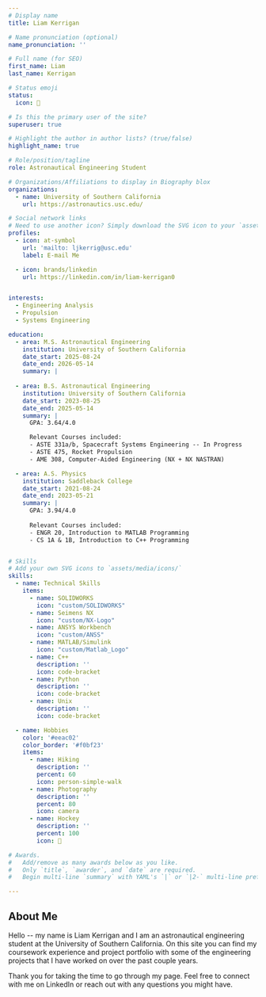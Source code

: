 ```yaml
---
# Display name
title: Liam Kerrigan

# Name pronunciation (optional)
name_pronunciation: ''

# Full name (for SEO)
first_name: Liam
last_name: Kerrigan

# Status emoji
status:
  icon: 🚀

# Is this the primary user of the site?
superuser: true

# Highlight the author in author lists? (true/false)
highlight_name: true

# Role/position/tagline
role: Astronautical Engineering Student

# Organizations/Affiliations to display in Biography blox
organizations:
  - name: University of Southern California
    url: https://astronautics.usc.edu/

# Social network links
# Need to use another icon? Simply download the SVG icon to your `assets/media/icons/` folder.
profiles:
  - icon: at-symbol
    url: 'mailto: ljkerrig@usc.edu'
    label: E-mail Me

  - icon: brands/linkedin
    url: https://linkedin.com/in/liam-kerrigan0


interests:
  - Engineering Analysis
  - Propulsion
  - Systems Engineering

education:
  - area: M.S. Astronautical Engineering
    institution: University of Southern California
    date_start: 2025-08-24
    date_end: 2026-05-14
    summary: |
    
  - area: B.S. Astronautical Engineering
    institution: University of Southern California
    date_start: 2023-08-25
    date_end: 2025-05-14
    summary: |
      GPA: 3.64/4.0

      Relevant Courses included:
      - ASTE 331a/b, Spacecraft Systems Engineering -- In Progress
      - ASTE 475, Rocket Propulsion
      - AME 308, Computer-Aided Engineering (NX + NX NASTRAN)

  - area: A.S. Physics
    institution: Saddleback College
    date_start: 2021-08-24
    date_end: 2023-05-21
    summary: |
      GPA: 3.94/4.0
      
      Relevant Courses included:
      - ENGR 20, Introduction to MATLAB Programming
      - CS 1A & 1B, Introduction to C++ Programming


# Skills
# Add your own SVG icons to `assets/media/icons/`
skills:
  - name: Technical Skills
    items:
      - name: SOLIDWORKS
        icon: "custom/SOLIDWORKS"
      - name: Seimens NX
        icon: "custom/NX-Logo"
      - name: ANSYS Workbench
        icon: "custom/ANSS"
      - name: MATLAB/Simulink
        icon: "custom/Matlab_Logo"
      - name: C++
        description: ''
        icon: code-bracket
      - name: Python
        description: ''
        icon: code-bracket
      - name: Unix
        description: ''
        icon: code-bracket

  - name: Hobbies
    color: '#eeac02'
    color_border: '#f0bf23'
    items:
      - name: Hiking
        description: ''
        percent: 60
        icon: person-simple-walk
      - name: Photography
        description: ''
        percent: 80
        icon: camera
      - name: Hockey
        description: ''
        percent: 100
        icon: 🏒

# Awards.
#   Add/remove as many awards below as you like.
#   Only `title`, `awarder`, and `date` are required.
#   Begin multi-line `summary` with YAML's `|` or `|2-` multi-line prefix and indent 2 spaces below.

---
```


## About Me
Hello -- my name is Liam Kerrigan and I am an astronautical engineering student at the University of Southern California. On this site you can find my coursework experience and project portfolio with some of the engineering projects that I have worked on over the past couple years.

Thank you for taking the time to go through my page. Feel free to connect with me on LinkedIn or reach out with any questions you might have.
